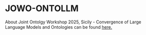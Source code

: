 # JOWO-ONTOLLM
About Joint Ontolgy Workshop 2025, Sicily - Convergence of Large Language Models and Ontologies can be found [here.]()
